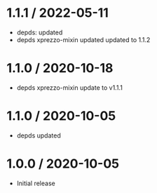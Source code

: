 1.1.1 / 2022-05-11
==================

  * depds: updated
  * depds xprezzo-mixin updated updated to 1.1.2

1.1.0 / 2020-10-18
==================

 * depds xprezzo-mixin update to v1.1.1

1.1.0 / 2020-10-05
==================

 * depds updated

1.0.0 / 2020-10-05
==================

 * Initial release
